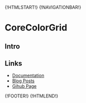 {!HTMLSTART!}
{!NAVIGATIONBAR!}

# CoreColorGrid

## Intro 

## Links

* [Documentation](./doxygen/index.html)
* [Blog Posts](./posts/)
* [Gihub Page](https://www.github.com/AmazingCow-Game-Core/CoreColorGrid/)


{!FOOTER!}
{!HTMLEND!}
